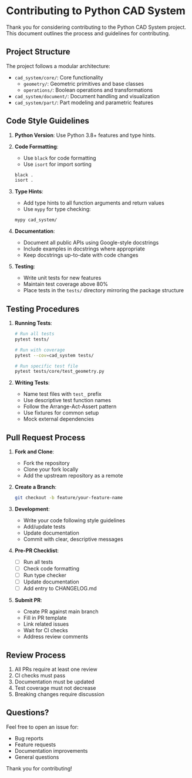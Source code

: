 # Contributing to Python CAD System

Thank you for considering contributing to the Python CAD System project. This document outlines the process and guidelines for contributing.

## Project Structure

The project follows a modular architecture:

- `cad_system/core/`: Core functionality
  - `geometry/`: Geometric primitives and base classes
  - `operations/`: Boolean operations and transformations
- `cad_system/document/`: Document handling and visualization
- `cad_system/part/`: Part modeling and parametric features

## Code Style Guidelines

1. **Python Version**: Use Python 3.8+ features and type hints.

2. **Code Formatting**:
   - Use `black` for code formatting
   - Use `isort` for import sorting
   ```bash
   black .
   isort .
   ```

3. **Type Hints**:
   - Add type hints to all function arguments and return values
   - Use `mypy` for type checking:
   ```bash
   mypy cad_system/
   ```

4. **Documentation**:
   - Document all public APIs using Google-style docstrings
   - Include examples in docstrings where appropriate
   - Keep docstrings up-to-date with code changes

5. **Testing**:
   - Write unit tests for new features
   - Maintain test coverage above 80%
   - Place tests in the `tests/` directory mirroring the package structure

## Testing Procedures

1. **Running Tests**:
   ```bash
   # Run all tests
   pytest tests/
   
   # Run with coverage
   pytest --cov=cad_system tests/
   
   # Run specific test file
   pytest tests/core/test_geometry.py
   ```

2. **Writing Tests**:
   - Name test files with `test_` prefix
   - Use descriptive test function names
   - Follow the Arrange-Act-Assert pattern
   - Use fixtures for common setup
   - Mock external dependencies

## Pull Request Process

1. **Fork and Clone**:
   - Fork the repository
   - Clone your fork locally
   - Add the upstream repository as a remote

2. **Create a Branch**:
   ```bash
   git checkout -b feature/your-feature-name
   ```

3. **Development**:
   - Write your code following style guidelines
   - Add/update tests
   - Update documentation
   - Commit with clear, descriptive messages

4. **Pre-PR Checklist**:
   - [ ] Run all tests
   - [ ] Check code formatting
   - [ ] Run type checker
   - [ ] Update documentation
   - [ ] Add entry to CHANGELOG.md

5. **Submit PR**:
   - Create PR against main branch
   - Fill in PR template
   - Link related issues
   - Wait for CI checks
   - Address review comments

## Review Process

1. All PRs require at least one review
2. CI checks must pass
3. Documentation must be updated
4. Test coverage must not decrease
5. Breaking changes require discussion

## Questions?

Feel free to open an issue for:
- Bug reports
- Feature requests
- Documentation improvements
- General questions

Thank you for contributing!
